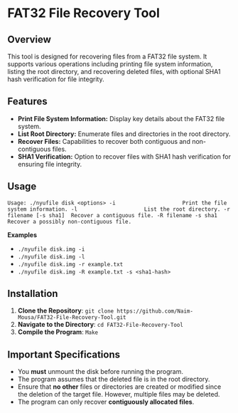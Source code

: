 # FAT32 File Recovery Tool

## Overview

This tool is designed for recovering files from a FAT32 file system. It supports various operations including printing file system information, listing the root directory, and recovering deleted files, with optional SHA1 hash verification for file integrity.

## Features

- **Print File System Information:** Display key details about the FAT32 file system.
- **List Root Directory:** Enumerate files and directories in the root directory.
- **Recover Files:** Capabilities to recover both contiguous and non-contiguous files.
- **SHA1 Verification:** Option to recover files with SHA1 hash verification for ensuring file integrity.

## Usage
`Usage: ./nyufile disk <options>
-i                     Print the file system information.
-l                     List the root directory.
-r filename [-s sha1]  Recover a contiguous file.
-R filename -s sha1    Recover a possibly non-contiguous file.`

**Examples**
- `./nyufile disk.img -i`
- `./nyufile disk.img -l`
- `./nyufile disk.img -r example.txt`
- `./nyufile disk.img -R example.txt -s <sha1-hash>`

## Installation
1. **Clone the Repository**: `git clone https://github.com/Naim-Mousa/FAT32-File-Recovery-Tool.git`
2. **Navigate to the Directory**: `cd FAT32-File-Recovery-Tool`
3. **Compile the Program**: `Make`

## Important Specifications
- You **must** unmount the disk before running the program.
- The program assumes that the deleted file is in the root directory.
- Ensure that **no other** files or directories are created or modified since the deletion of the target file. However, multiple files may be deleted.
- The program can only recover **contiguously allocated files**.

